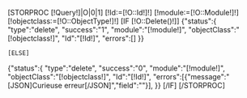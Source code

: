 [STORPROC [!Query!]|O|0|1]
	[!Id:=[!O::Id!]!]
	[!module:=[!O::Module!]!]
	[!objectclass:=[!O::ObjectType!]!]
	[IF [!O::Delete()!]]
{"status":{
	"type":"delete",
	"success":"1",
	"module":"[!module!]",
	"objectClass":"[!objectclass!]",
	"Id":"[!Id!]",
	"errors":[]
}}

	[ELSE]
{"status":{
	"type":"delete",
	"success":"0",
	"module":"[!module!]",
	"objectClass":"[!objectclass!]",
	"Id":"[!Id!]",
	"errors":[{"message":"[JSON]Curieuse erreur[/JSON]","field":""}],
}}
	[/IF]
[/STORPROC]